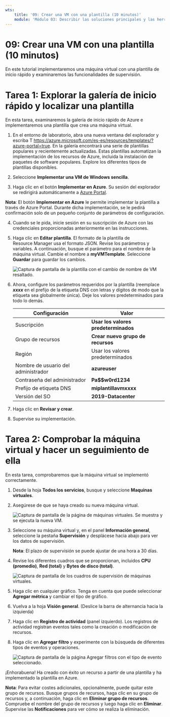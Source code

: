 ```yaml
---
wts:
    title: '09: Crear una VM con una plantilla (10 minutos)'
    module: 'Módulo 03: Describir las soluciones principales y las herramientas de administración'
---
```

# 09: Crear una VM con una plantilla (10 minutos)

En este tutorial implementaremos una máquina virtual con una plantilla de inicio rápido y examinaremos las funcionalidades de supervisión.

# Tarea 1: Explorar la galería de inicio rápido y localizar una plantilla 

En esta tarea, examinaremos la galería de inicio rápido de Azure e implementaremos una plantilla que crea una máquina virtual. 

1. En el entorno de laboratorio, abra una nueva ventana del explorador y escriba T https://azure.microsoft.com/es-es/resources/templates/?azure-portal=true. En la galería encontrará una serie de plantillas populares y recientemente actualizadas. Estas plantillas automatizan la implementación de los recursos de Azure, incluida la instalación de paquetes de software populares. Explore los diferentes tipos de plantillas disponibles.

2. Seleccione **Implementar una VM de Windows sencilla**.

3. Haga clic en el botón **Implementar en Azure**. Su sesión del explorador se redirigirá automáticamente a [Azure Portal](http://portal.azure.com/).

  **Nota**: El botón **Implementar en Azure** le permite implementar la plantilla a través de Azure Portal. Durante dicha implementación, se le pedirá confirmación solo de un pequeño conjunto de parámetros de configuración. 

4. Cuando se le pida, inicie sesión en su suscripción de Azure con las credenciales proporcionadas anteriormente en las instrucciones.

5. Haga clic en **Editar plantilla**. El formato de la plantilla de Resource Manager usa el formato JSON. Revise los parámetros y variables.  A continuación, busque el parámetro para el nombre de la máquina virtual. Cambie el nombre a **myVMTemplate**. Seleccione **Guardar** para guardar los cambios. 

    ![Captura de pantalla de la plantilla con el cambio de nombre de VM resaltado.](../images/0901.png)

6. Ahora, configure los parámetros requeridos por la plantilla (reemplace ***xxxx*** en el prefijo de la etiqueta DNS con letras y dígitos de modo que la etiqueta sea globalmente única). Deje los valores predeterminados para todo lo demás. 

    | Configuración| Valor|
    |----|----|
    | Suscripción | **Usar los valores predeterminados**|
    | Grupo de recursos | **Crear nuevo grupo de recursos** |
    | Región | Usar los valores predeterminados |
    | Nombre de usuario del administrador | **azureuser** |
    | Contraseña del administrador | **Pa$$w0rd1234** |
    | Prefijo de etiqueta DNS | **miplantillavmxxxx** |
    | Versión del SO | **2019-Datacenter** |


7. Haga clic en **Revisar y crear**.

8. Supervise su implementación. 

# Tarea 2: Comprobar la máquina virtual y hacer un seguimiento de ella

En esta tarea, comprobaremos que la máquina virtual se implementó correctamente. 

1. Desde la hoja **Todos los servicios**, busque y seleccione **Maquinas virtuales**.

2. Asegúrese de que se haya creado su nueva máquina virtual. 

    ![Captura de pantalla de la página de máquinas virtuales. Se muestra y se ejecuta la nueva VM.](../images/0902.png)

3. Seleccione su máquina virtual y, en el panel **Información general**, seleccione la pestaña **Supervisión** y desplácese hacia abajo para ver los datos de supervisión.

    **Nota**: El plazo de supervisión se puede ajustar de una hora a 30 días.

4. Revise los diferentes cuadros que se proporcionan, incluidos **CPU (promedio)**, **Red (total)** y **Bytes de disco (total)**. 

    ![Captura de pantalla de los cuadros de supervisión de máquinas virtuales.](../images/0903.png)

5. Haga clic en cualquier gráfico. Tenga en cuenta que puede seleccionar **Agregar métrica** y cambiar el tipo de gráfico.

6. Vuelva a la hoja **Visión general**. (Deslice la barra de alternancia hacia la izquierda)
7. Haga clic en **Registro de actividad** (panel izquierdo). Los registros de actividad registran eventos tales como la creación o modificación de recursos. 

8. Haga clic en **Agregar filtro** y experimente con la búsqueda de diferentes tipos de eventos y operaciones. 

    ![Captura de pantalla de la página Agregar filtros con el tipo de evento seleccionado.](../images/0904.png)

¡Enhorabuena! Ha creado con éxito un recurso a partir de una plantilla y ha implementado la plantilla en Azure.

**Nota**: Para evitar costes adicionales, opcionalmente, puede quitar este grupo de recursos. Busque grupos de recursos, haga clic en su grupo de recursos y, a continuación, haga clic en **Eliminar grupo de recursos**. Compruebe el nombre del grupo de recursos y luego haga clic en **Eliminar**. Supervise las **Notificaciones** para ver cómo se realiza la eliminación.
